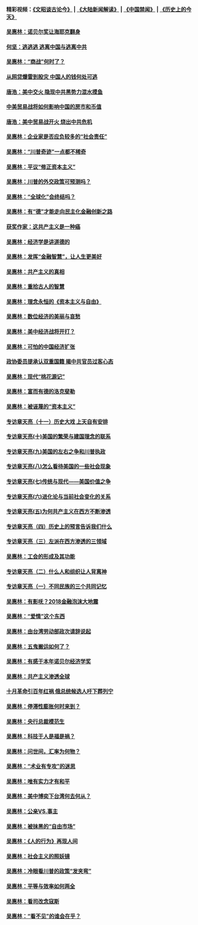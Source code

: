 #### 精彩视频：[《文昭谈古论今》](https://github.com/gfw-breaker/wenzhao/blob/master/README.md?t=12080332) | [《大陆新闻解读》](https://github.com/gfw-breaker/ntdtv-comedy/blob/master/README.md?t=12080332) | [《中国禁闻》](https://github.com/gfw-breaker/ntdtv-news/blob/master/README.md?t=12080332) | [《历史上的今天》](https://github.com/gfw-breaker/today-in-history/blob/master/README.md?t=12080332) 

#### [吴惠林：诺贝尔奖让海耶克翻身](../pages/nsc423/n10890049.md?t=12080332) 

#### [何坚：逃逃逃 逃离中国与逃离中共](../pages/nsc423/n10592891.md?t=12080332) 

#### [吴惠林：“商战”何时了？](../pages/nsc423/n10573558.md?t=12080332) 

#### [从网贷爆雷到股灾 中国人的钱何处可逃](../pages/nsc423/n10572800.md?t=12080332) 

#### [唐浩：美中交火 隐现中共黑势力混水摸鱼](../pages/nsc423/n10544040.md?t=12080332) 

#### [中美贸易战将如何影响中国的房市和币值](../pages/nsc423/n10543697.md?t=12080332) 

#### [唐浩：美中贸易战开火 烧出中共危机](../pages/nsc423/n10540126.md?t=12080332) 

#### [吴惠林：企业家是否应负较多的“社会责任”](../pages/nsc423/n10535022.md?t=12080332) 

#### [吴惠林：“川普奇迹”一点都不稀奇](../pages/nsc423/n10512808.md?t=12080332) 

#### [吴惠林：平议“修正资本主义”](../pages/nsc423/n10495724.md?t=12080332) 

#### [吴惠林：川普的外交政策可预测吗？](../pages/nsc423/n10462387.md?t=12080332) 

#### [吴惠林：“全球化”会终结吗？](../pages/nsc423/n10452838.md?t=12080332) 

#### [吴惠林：有“德”才能走向民主化金融创新之路](../pages/nsc423/n10432292.md?t=12080332) 

#### [获奖作家：这共产主义是一种癌](../pages/nsc423/n10431541.md?t=12080332) 

#### [吴惠林：经济学是讲道德的](../pages/nsc423/n10398014.md?t=12080332) 

#### [吴惠林：发挥“金融智慧”，让人生更美好](../pages/nsc423/n10375019.md?t=12080332) 

#### [吴惠林：共产主义的真相](../pages/nsc423/n10351394.md?t=12080332) 

#### [吴惠林：重拾古人的智慧](../pages/nsc423/n10337691.md?t=12080332) 

#### [吴惠林：理念永恒的《资本主义与自由》](../pages/nsc423/n10316274.md?t=12080332) 

#### [吴惠林：数位经济的美丽与哀愁](../pages/nsc423/n10292946.md?t=12080332) 

#### [吴惠林：美中经济战将开打？](../pages/nsc423/n10258825.md?t=12080332) 

#### [吴惠林：可怕的中国经济扩张](../pages/nsc423/n10219147.md?t=12080332) 

#### [政协委员提承认双重国籍 揭中共官员过客心态](../pages/nsc423/n10208809.md?t=12080332) 

#### [吴惠林：现代“桃花源记”](../pages/nsc423/n10185234.md?t=12080332) 

#### [吴惠林：富而有德的洛克斐勒](../pages/nsc423/n10142264.md?t=12080332) 

#### [吴惠林：被诬蔑的“资本主义”](../pages/nsc423/n10124816.md?t=12080332) 

#### [专访章天亮（十一）历史大戏 上天自有安排](../pages/nsc423/n10094905.md?t=12080332) 

#### [专访章天亮(十)美国的繁荣与建国理念的联系](../pages/nsc423/n10094899.md?t=12080332) 

#### [专访章天亮(九)美国的左右之争和川普执政](../pages/nsc423/n10094889.md?t=12080332) 

#### [专访章天亮(八)怎么看待美国的一些社会现象](../pages/nsc423/n10094857.md?t=12080332) 

#### [专访章天亮(七)传统与现代——美国价值之争](../pages/nsc423/n10093140.md?t=12080332) 

#### [专访章天亮(六)进化论与当前社会变化的关系](../pages/nsc423/n10092036.md?t=12080332) 

#### [专访章天亮(五)为何共产主义在西方不断渗透](../pages/nsc423/n10083620.md?t=12080332) 

#### [专访章天亮（四）历史上的预言告诉我们什么](../pages/nsc423/n10083606.md?t=12080332) 

#### [专访章天亮（三）左派在西方渗透的三领域](../pages/nsc423/n10081115.md?t=12080332) 

#### [吴惠林：工会的形成及其功能](../pages/nsc423/n10080633.md?t=12080332) 

#### [专访章天亮（二）什么人和组织让人背离神](../pages/nsc423/n10076637.md?t=12080332) 

#### [专访章天亮（一）不同民族的三个共同记忆](../pages/nsc423/n10074188.md?t=12080332) 

#### [吴惠林：有影呒？2018金融泡沫大地震](../pages/nsc423/n10040534.md?t=12080332) 

#### [吴惠林：“爱情”这个东西](../pages/nsc423/n10019423.md?t=12080332) 

#### [吴惠林：由台湾劳动部政次请辞说起](../pages/nsc423/n9979679.md?t=12080332) 

#### [吴惠林：五鬼搬运如何了？](../pages/nsc423/n9925338.md?t=12080332) 

#### [吴惠林：有感于本年诺贝尔经济学奖](../pages/nsc423/n9871883.md?t=12080332) 

#### [吴惠林：共产主义渗透全球](../pages/nsc423/n9812748.md?t=12080332) 

#### [十月革命引百年红祸 俄总统候选人吁下葬列宁](../pages/nsc423/n9810182.md?t=12080332) 

#### [吴惠林：停滞性膨胀何时来到？](../pages/nsc423/n9764136.md?t=12080332) 

#### [吴惠林：央行总裁模范生](../pages/nsc423/n9728134.md?t=12080332) 

#### [吴惠林：科技于人是福是祸？](../pages/nsc423/n9672982.md?t=12080332) 

#### [吴惠林：问世间，汇率为何物？](../pages/nsc423/n9621788.md?t=12080332) 

#### [吴惠林：“术业有专攻”的迷思](../pages/nsc423/n9580363.md?t=12080332) 

#### [吴惠林：唯有实力才有和平](../pages/nsc423/n9529599.md?t=12080332) 

#### [吴惠林：美中博奕下台湾何去何从？](../pages/nsc423/n9483598.md?t=12080332) 

#### [吴惠林：公亲VS.事主](../pages/nsc423/n9425637.md?t=12080332) 

#### [吴惠林：被抹黑的“自由市场”](../pages/nsc423/n9351545.md?t=12080332) 

#### [吴惠林：《人的行为》再现人间](../pages/nsc423/n9296339.md?t=12080332) 

#### [吴惠林：社会主义的照妖镜](../pages/nsc423/n9243460.md?t=12080332) 

#### [吴惠林：冷眼看川普的政策“发夹弯”](../pages/nsc423/n9120684.md?t=12080332) 

#### [吴惠林：平等与效率如何两全](../pages/nsc423/n9075430.md?t=12080332) 

#### [吴惠林：看司改念寇斯](../pages/nsc423/n9024915.md?t=12080332) 

#### [吴惠林：“看不见”的谁会在乎？](../pages/nsc423/n8977488.md?t=12080332) 

